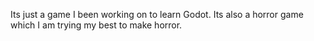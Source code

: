 Its just a game I been working on to learn Godot.
Its also a horror game which I am trying my best to make horror.
